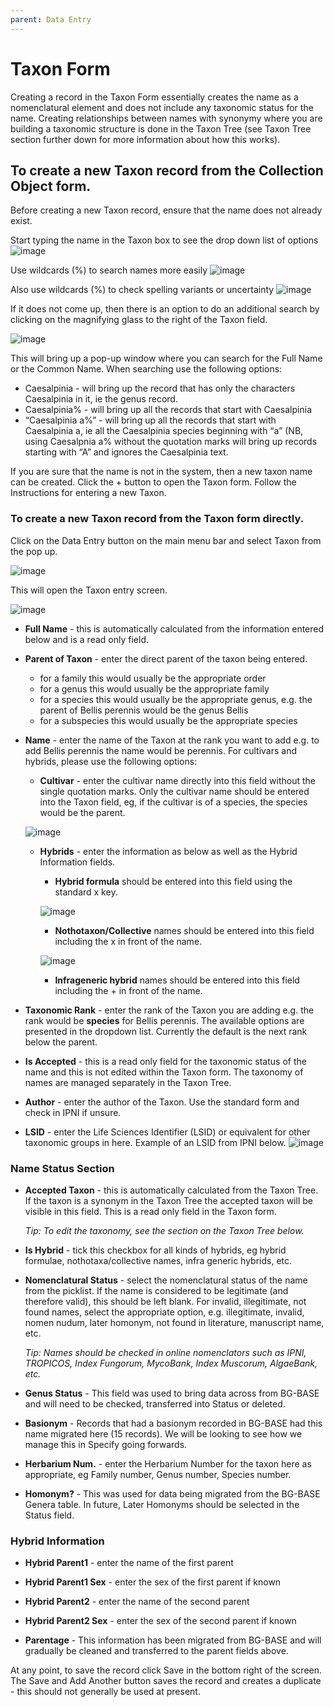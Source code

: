 ```yaml
---
parent: Data Entry
---
```


# Taxon Form

Creating a record in the Taxon Form essentially creates the name as a nomenclatural element and does not include any taxonomic status for the name. Creating relationships between names with synonymy where you are building a taxonomic structure is done in the Taxon Tree (see Taxon Tree section further down for more information about how this works).


## To create a new Taxon record from the Collection Object form.

Before creating a new Taxon record, ensure that the name does not already exist.

Start typing the name in the Taxon box to see the drop down list of options
![image](https://user-images.githubusercontent.com/6713716/174123840-42d9f48f-7d6f-49db-8abf-78de8d05badf.png)

Use wildcards (%) to search names more easily
![image](https://user-images.githubusercontent.com/6713716/174124039-4f4d186f-49c0-4ce7-a1f5-ed389721ddef.png)

Also use wildcards (%) to check spelling variants or uncertainty
![image](https://user-images.githubusercontent.com/6713716/174124260-e04cee05-e366-4eca-b367-93d7e0a6c677.png)

If it does not come up, then there is an option to do an additional search by clicking on the magnifying glass to the right of the Taxon field.

![image](https://user-images.githubusercontent.com/6713716/174125279-b0e07dae-270b-4b38-aafa-e475d36b002a.png)

This will bring up a pop-up window where you can search for the Full Name or the Common Name. When searching use the following options:
- Caesalpinia - will bring up the record that has only the characters Caesalpinia in it, ie the genus record.
- Caesalpinia% - will bring up all the records that start with Caesalpinia
- “Caesalpinia a%” - will bring up all the records that start with Caesalpinia a, ie all the Caesalpinia species beginning with “a” (NB, using Caesalpnia a% without the quotation marks will bring up records starting with “A” and ignores the Caesalpinia text.

If you are sure that the name is not in the system, then a new taxon name can be created. Click the + button to open the Taxon form. Follow the Instructions for entering a new Taxon.



### To create a new Taxon record from the Taxon form directly.

Click on the Data Entry button on the main menu bar and select Taxon from the pop up.

![image](https://user-images.githubusercontent.com/6713716/174126665-4dfc03f3-c1a4-4a41-8ff9-1651fc204f8b.png)

This will open the Taxon entry screen.

![image](https://user-images.githubusercontent.com/6713716/174126791-8516a15c-bc0a-430d-bf2c-651ffa58eb53.png)

- **Full Name** - this is automatically calculated from the information entered below and is a read only field.
- **Parent of Taxon** - enter the direct parent of the taxon being entered.
  - for a family this would usually be the appropriate order
  - for a genus this would usually be the appropriate family
  - for a species this would usually be the appropriate genus, e.g. the parent of Bellis perennis would be the genus Bellis
  - for a subspecies this would usually be the appropriate species

- **Name** - enter the name of the Taxon at the rank you want to add e.g. to add Bellis perennis the name would be perennis. For cultivars and hybrids, please use the following options:
  - **Cultivar** - enter the cultivar name directly into this field without the single quotation marks. Only the cultivar name should be entered into the Taxon field, eg, if the cultivar is of a species, the species would be the parent.

  ![image](https://user-images.githubusercontent.com/6713716/174128098-249a8bb9-2093-49f9-b827-533a87f3527a.png)

  - **Hybrids** - enter the information as below as well as the Hybrid Information fields.

    - **Hybrid formula** should be entered into this field using the standard x key.

    ![image](https://user-images.githubusercontent.com/6713716/174128499-9dc4379e-6dfb-4028-b5fc-d27d7235562e.png)

    - **Nothotaxon/Collective** names should be entered into this field including the x in front of the name.
    
    ![image](https://user-images.githubusercontent.com/6713716/174128662-3c7b55ea-c602-4ee8-b180-26b33eb06d7a.png)

    - **Infrageneric hybrid** names should be entered into this field including the + in front of the name.

- **Taxonomic Rank** - enter the rank of the Taxon you are adding e.g. the rank would be **species** for Bellis perennis. The available options are presented in the dropdown list. Currently the default is the next rank below the parent.
- **Is Accepted** - this is a read only field for the taxonomic status of the name and this is not edited within the Taxon form. The taxonomy of names are managed separately in the Taxon Tree.
- **Author** - enter the author of the Taxon. Use the standard form and check in IPNI if unsure.
- **LSID** - enter the Life Sciences Identifier (LSID) or equivalent for other taxonomic groups in here. Example of an LSID from IPNI below.
  ![image](https://user-images.githubusercontent.com/6713716/174129301-47a82242-b7af-4de1-919e-0c7e266b791e.png)

### Name Status Section

- **Accepted Taxon** - this is automatically calculated from the Taxon Tree. If the taxon is a synonym in the Taxon Tree the accepted taxon will be visible in this field. This is a read only field in the Taxon form.

  _Tip: To edit the taxonomy, see the section on the Taxon Tree below._

- **Is Hybrid** - tick this checkbox for all kinds of hybrids, eg hybrid formulae, nothotaxa/collective names, infra generic hybrids, etc.

- **Nomenclatural Status** - select the nomenclatural status of the name from the picklist. If the name is considered to be legitimate (and therefore valid), this should be left blank. For invalid, illegitimate, not found names, select the appropriate option, e.g. illegitimate, invalid, nomen nudum, later homonym, not found in literature, manuscript name, etc.

  _Tip: Names should be checked in online nomenclators such as IPNI, TROPICOS, Index Fungorum, MycoBank, Index Muscorum, AlgaeBank, etc._

- **Genus Status** - This field was used to bring data across from BG-BASE and will need to be checked, transferred into Status or deleted.
- **Basionym** - Records that had a basionym recorded in BG-BASE had this name migrated here (15 records). We will be looking to see how we manage this in Specify going forwards.

- **Herbarium Num.** - enter the Herbarium Number for the taxon here as appropriate, eg Family number, Genus number, Species number.

- **Homonym?** - This was used for data being migrated from the BG-BASE Genera table. In future, Later Homonyms should be selected in the Status field.

### Hybrid Information

- **Hybrid Parent1** - enter the name of the first parent
- **Hybrid Parent1 Sex** - enter the sex of the first parent if known
- **Hybrid Parent2** - enter the name of the second parent
- **Hybrid Parent2 Sex** - enter the sex of the second parent if known

- **Parentage** - This information has been migrated from BG-BASE and will gradually be cleaned and transferred to the parent fields above.

At any point, to save the record click Save in the bottom right of the screen. The Save and Add Another button saves the record and creates a duplicate - this should not generally be used at present.
